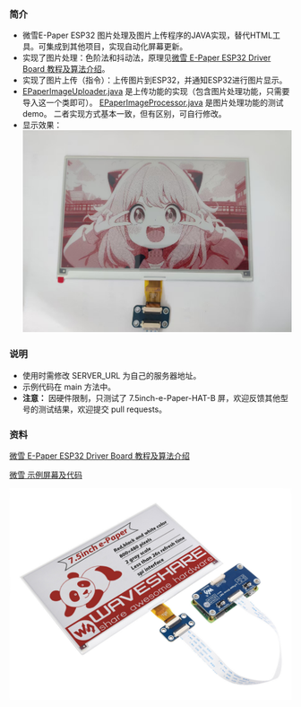 ### 简介

- 微雪E-Paper ESP32 图片处理及图片上传程序的JAVA实现，替代HTML工具。可集成到其他项目，实现自动化屏幕更新。
- 实现了图片处理：色阶法和抖动法，原理见[微雪 E-Paper ESP32 Driver Board 教程及算法介绍](https://www.waveshare.net/wiki/E-Paper_ESP32_Driver_Board#WiFi.E4.BE.8B.E7.A8.8B)。
- 实现了图片上传（指令）：上传图片到ESP32，并通知ESP32进行图片显示。
- [EPaperImageUploader.java](src%2Fmain%2Fjava%2Fcom%2Fdkaishu%2Fesp32wf_java_uploader%2FEPaperImageUploader.java) 是上传功能的实现（包含图片处理功能，只需要导入这一个类即可）。
[EPaperImageProcessor.java](src%2Fmain%2Fjava%2Fcom%2Fdkaishu%2Fesp32wf_java_uploader%2FEPaperImageProcessor.java) 是图片处理功能的测试demo。
二者实现方式基本一致，但有区别，可自行修改。
 - 显示效果：![screen.jpg](screen.jpg)

### 说明
- 使用时需修改 SERVER_URL 为自己的服务器地址。
- 示例代码在 main 方法中。
- **注意：** 因硬件限制，只测试了 7.5inch-e-Paper-HAT-B 屏，欢迎反馈其他型号的测试结果，欢迎提交 pull requests。

### 资料

[微雪 E-Paper ESP32 Driver Board 教程及算法介绍](https://www.waveshare.net/wiki/E-Paper_ESP32_Driver_Board#WiFi.E4.BE.8B.E7.A8.8B)

[微雪 示例屏幕及代码](https://www.waveshare.net/wiki/7.5inch_e-Paper_HAT_(B)_Manual#Arduino)

![7.5inch-e-Paper-HAT-B-1.jpg](7.5inch-e-Paper-HAT-B-1.jpg)

